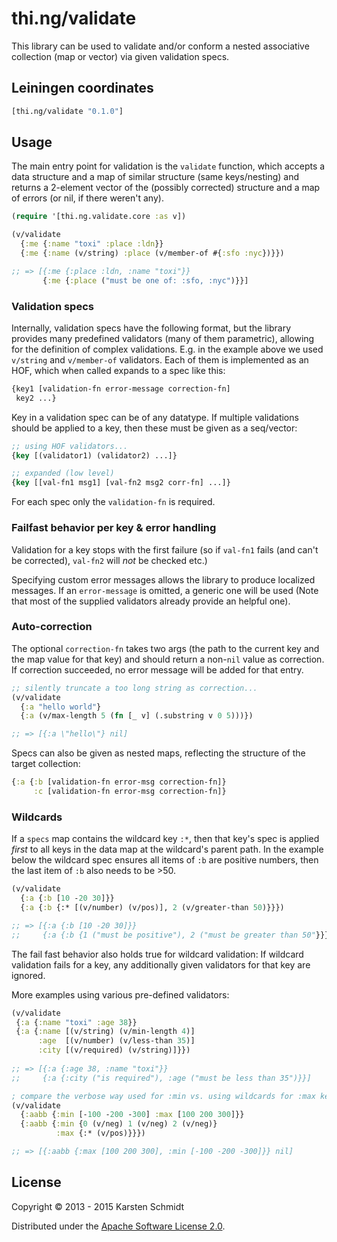 # thi.ng/validate

This library can be used to validate and/or conform a nested
associative collection (map or vector) via given validation specs.

## Leiningen coordinates

```clj
[thi.ng/validate "0.1.0"]
```

## Usage

The main entry point for validation is the `validate` function, which
accepts a data structure and a map of similar structure (same
keys/nesting) and returns a 2-element vector of the (possibly
corrected) structure and a map of errors (or nil, if there weren't any).

```clj
(require '[thi.ng.validate.core :as v])

(v/validate
  {:me {:name "toxi" :place :ldn}}
  {:me {:name (v/string) :place (v/member-of #{:sfo :nyc})}})

;; => [{:me {:place :ldn, :name "toxi"}}
       {:me {:place ("must be one of: :sfo, :nyc")}}]
```

### Validation specs

Internally, validation specs have the following format, but the
library provides many predefined validators (many of them parametric),
allowing for the definition of complex validations. E.g. in the
example above we used `v/string` and `v/member-of` validators. Each of
them is implemented as an HOF, which when called expands to a spec
like this:

```clj
{key1 [validation-fn error-message correction-fn]
 key2 ...}
```

Key in a validation spec can be of any datatype. If multiple
validations should be applied to a key, then these must be given as a
seq/vector:

```clj
;; using HOF validators...
{key [(validator1) (validator2) ...]}

;; expanded (low level)
{key [[val-fn1 msg1] [val-fn2 msg2 corr-fn] ...]}
```

For each spec only the `validation-fn` is required.

### Failfast behavior per key & error handling

Validation for a key stops with the first failure (so if `val-fn1` fails
(and can't be corrected), `val-fn2` will *not* be checked etc.)

Specifying custom error messages allows the library to produce
localized messages. If an `error-message` is omitted, a generic one
will be used (Note that most of the supplied validators already
provide an helpful one).

### Auto-correction

The optional `correction-fn` takes two args (the path to the current
key and the map value for that key) and should return a non-`nil`
value as correction. If correction succeeded, no error message will be
added for that entry.

```clj
;; silently truncate a too long string as correction...
(v/validate
  {:a "hello world"}
  {:a (v/max-length 5 (fn [_ v] (.substring v 0 5)))})

;; => [{:a \"hello\"} nil]
```

Specs can also be given
as nested maps, reflecting the structure of the target collection:

```clj key
{:a {:b [validation-fn error-msg correction-fn]}
     :c [validation-fn error-msg correction-fn]}
```

### Wildcards

If a `specs` map contains the wildcard key `:*`, then that key's spec
is applied *first* to all keys in the data map at the wildcard's
parent path. In the example below the wildcard spec ensures all items
of `:b` are positive numbers, then the last item of `:b` also needs to
be >50.

```clj
(v/validate
  {:a {:b [10 -20 30]}}
  {:a {:b {:* [(v/number) (v/pos)], 2 (v/greater-than 50)}}})

;; => [{:a {:b [10 -20 30]}}
;;     {:a {:b {1 ("must be positive"), 2 ("must be greater than 50"}}}}]
```

The fail fast behavior also holds true for wildcard validation: If
wildcard validation fails for a key, any additionally given validators
for that key are ignored.

More examples using various pre-defined validators:

```clj
(v/validate
 {:a {:name "toxi" :age 38}}
 {:a {:name [(v/string) (v/min-length 4)]
      :age  [(v/number) (v/less-than 35)]
      :city [(v/required) (v/string)]}})
      
;; => [{:a {:age 38, :name "toxi"}}
;;     {:a {:city ("is required"), :age ("must be less than 35")}}]

; compare the verbose way used for :min vs. using wildcards for :max keys
(v/validate
  {:aabb {:min [-100 -200 -300] :max [100 200 300]}}
  {:aabb {:min {0 (v/neg) 1 (v/neg) 2 (v/neg)}
          :max {:* (v/pos)}}})

;; => [{:aabb {:max [100 200 300], :min [-100 -200 -300]}} nil]
```

## License

Copyright © 2013 - 2015 Karsten Schmidt

Distributed under the
[Apache Software License 2.0](http://www.apache.org/licenses/LICENSE-2.0).
